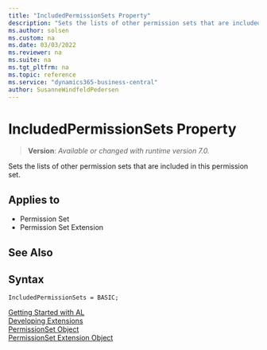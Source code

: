 ```yaml
---
title: "IncludedPermissionSets Property"
description: "Sets the lists of other permission sets that are included in this permission set."
ms.author: solsen
ms.custom: na
ms.date: 03/03/2022
ms.reviewer: na
ms.suite: na
ms.tgt_pltfrm: na
ms.topic: reference
ms.service: "dynamics365-business-central"
author: SusanneWindfeldPedersen
---
```

[//]: # (START>DO_NOT_EDIT)
[//]: # (IMPORTANT:Do not edit any of the content between here and the END>DO_NOT_EDIT.)
[//]: # (Any modifications should be made in the .xml files in the ModernDev repo.)
# IncludedPermissionSets Property
> **Version**: _Available or changed with runtime version 7.0._

Sets the lists of other permission sets that are included in this permission set.

## Applies to
-   Permission Set
-   Permission Set Extension

[//]: # (IMPORTANT: END>DO_NOT_EDIT)

## See Also

## Syntax

```al
IncludedPermissionSets = BASIC;
```

[Getting Started with AL](../devenv-get-started.md)  
[Developing Extensions](../devenv-dev-overview.md)  
[PermissionSet Object](../devenv-permissionset-object.md)  
[PermissionSet Extension Object](../devenv-permissionset-ext-object.md)  